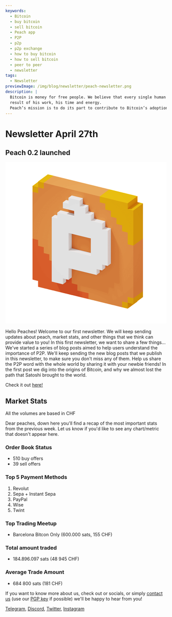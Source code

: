 ```yaml
---
keywords:
  - Bitcoin
  - buy bitcoin
  - sell bitcoin
  - Peach app
  - P2P
  - p2p
  - p2p exchange
  - how to buy bitcoin
  - how to sell bitcoin
  - peer to peer
  - newsletter
tags:
  - Newsletter
previewImage: /img/blog/newsletter/peach-newsletter.png
description: |
  Bitcoin is money for free people. We believe that every single human being has the right to choose which money he uses to store his wealth, the
  result of his work, his time and energy.
  Peach’s mission is to do its part to contribute to Bitcoin’s adoption in the hands of the people.
---
```

# Newsletter April 27th
## Peach 0.2 launched

![peachy peach bitcoin gif](/img/blog/newsletter/gif-peach.gif)

Hello Peaches!
Welcome to our first newsletter. We will keep sending updates about peach, market stats, and other things that we think can provide value to you!
In this first newsletter, we want to share a few things…
We've started a series of blog posts aimed to help users understand the importance of P2P. We'll keep sending the new blog posts that we publish in this newsletter, to make sure you don't miss any of them.
Help us share the P2P word with the whole world by sharing it with your newbie friends!
In the first post we dig into the origins of Bitcoin, and why we almost lost the path that Satoshi brought to the world.

Check it out [here!](https://peachbitcoin.com/blog/why-p2p-chapter-1/)

## Market Stats
All the volumes are based in CHF

Dear peaches, down here you'll find a recap of the most important stats from the previous week. Let us know if you'd like to see any chart/metric that doesn't appear here.

### Order Book Status
- 510 buy offers
- 39 sell offers

### Top 5 Payment Methods
1. Revolut
2. Sepa + Instant Sepa
3. PayPal
4. Wise
5. Twint

### Top Trading Meetup
- Barcelona Bitcon Only (600.000 sats, 155 CHF)

### Total amount traded
- 184.896.097 sats (48 945 CHF)

### Average Trade Amount
- 684 800 sats (181 CHF)



If you want to know more about us, check out or socials, or simply [contact us](mailto:hello@peachbitcoin.com) (use our [PGP key](https://keys.openpgp.org/vks/v1/by-fingerprint/48339A19645E2E53488E0E5479E1B270FACD1BD2) if possible) we'll be happy to hear from you!

[Telegram](https://t.me/+GkOW1J-ixBBkZWRk), [Discord](https://discord.gg/ypeHz3SW54), [Twitter](https://twitter.com/peachbitcoin), [Instagram](https://instagram.com/peachbitcoin)

